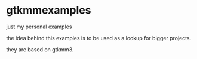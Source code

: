 # gtkmmexamples
just my personal examples

the idea behind this examples is to be used as a lookup for bigger projects.

they are based on gtkmm3.



